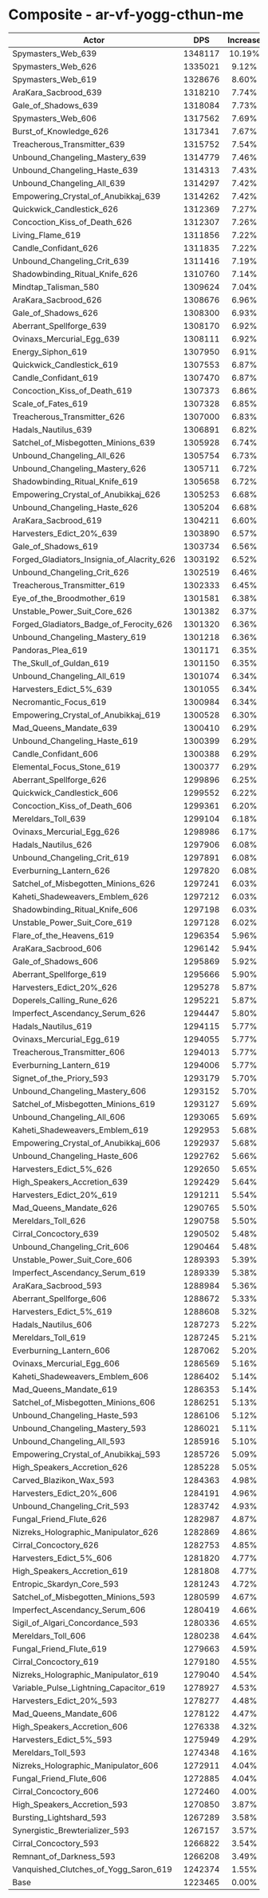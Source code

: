 # Composite - ar-vf-yogg-cthun-me
| Actor | DPS | Increase |
|---|:---:|:---:|
|Spymasters_Web_639|1348117|10.19%|
|Spymasters_Web_626|1335021|9.12%|
|Spymasters_Web_619|1328676|8.60%|
|AraKara_Sacbrood_639|1318210|7.74%|
|Gale_of_Shadows_639|1318084|7.73%|
|Spymasters_Web_606|1317562|7.69%|
|Burst_of_Knowledge_626|1317341|7.67%|
|Treacherous_Transmitter_639|1315752|7.54%|
|Unbound_Changeling_Mastery_639|1314779|7.46%|
|Unbound_Changeling_Haste_639|1314313|7.43%|
|Unbound_Changeling_All_639|1314297|7.42%|
|Empowering_Crystal_of_Anubikkaj_639|1314262|7.42%|
|Quickwick_Candlestick_626|1312369|7.27%|
|Concoction_Kiss_of_Death_626|1312307|7.26%|
|Living_Flame_619|1311856|7.22%|
|Candle_Confidant_626|1311835|7.22%|
|Unbound_Changeling_Crit_639|1311416|7.19%|
|Shadowbinding_Ritual_Knife_626|1310760|7.14%|
|Mindtap_Talisman_580|1309624|7.04%|
|AraKara_Sacbrood_626|1308676|6.96%|
|Gale_of_Shadows_626|1308300|6.93%|
|Aberrant_Spellforge_639|1308170|6.92%|
|Ovinaxs_Mercurial_Egg_639|1308111|6.92%|
|Energy_Siphon_619|1307950|6.91%|
|Quickwick_Candlestick_619|1307553|6.87%|
|Candle_Confidant_619|1307470|6.87%|
|Concoction_Kiss_of_Death_619|1307373|6.86%|
|Scale_of_Fates_619|1307328|6.85%|
|Treacherous_Transmitter_626|1307000|6.83%|
|Hadals_Nautilus_639|1306891|6.82%|
|Satchel_of_Misbegotten_Minions_639|1305928|6.74%|
|Unbound_Changeling_All_626|1305754|6.73%|
|Unbound_Changeling_Mastery_626|1305711|6.72%|
|Shadowbinding_Ritual_Knife_619|1305658|6.72%|
|Empowering_Crystal_of_Anubikkaj_626|1305253|6.68%|
|Unbound_Changeling_Haste_626|1305204|6.68%|
|AraKara_Sacbrood_619|1304211|6.60%|
|Harvesters_Edict_20%_639|1303890|6.57%|
|Gale_of_Shadows_619|1303734|6.56%|
|Forged_Gladiators_Insignia_of_Alacrity_626|1303192|6.52%|
|Unbound_Changeling_Crit_626|1302519|6.46%|
|Treacherous_Transmitter_619|1302333|6.45%|
|Eye_of_the_Broodmother_619|1301581|6.38%|
|Unstable_Power_Suit_Core_626|1301382|6.37%|
|Forged_Gladiators_Badge_of_Ferocity_626|1301320|6.36%|
|Unbound_Changeling_Mastery_619|1301218|6.36%|
|Pandoras_Plea_619|1301171|6.35%|
|The_Skull_of_Guldan_619|1301150|6.35%|
|Unbound_Changeling_All_619|1301074|6.34%|
|Harvesters_Edict_5%_639|1301055|6.34%|
|Necromantic_Focus_619|1300984|6.34%|
|Empowering_Crystal_of_Anubikkaj_619|1300528|6.30%|
|Mad_Queens_Mandate_639|1300410|6.29%|
|Unbound_Changeling_Haste_619|1300399|6.29%|
|Candle_Confidant_606|1300388|6.29%|
|Elemental_Focus_Stone_619|1300377|6.29%|
|Aberrant_Spellforge_626|1299896|6.25%|
|Quickwick_Candlestick_606|1299552|6.22%|
|Concoction_Kiss_of_Death_606|1299361|6.20%|
|Mereldars_Toll_639|1299104|6.18%|
|Ovinaxs_Mercurial_Egg_626|1298986|6.17%|
|Hadals_Nautilus_626|1297906|6.08%|
|Unbound_Changeling_Crit_619|1297891|6.08%|
|Everburning_Lantern_626|1297820|6.08%|
|Satchel_of_Misbegotten_Minions_626|1297241|6.03%|
|Kaheti_Shadeweavers_Emblem_626|1297212|6.03%|
|Shadowbinding_Ritual_Knife_606|1297198|6.03%|
|Unstable_Power_Suit_Core_619|1297128|6.02%|
|Flare_of_the_Heavens_619|1296354|5.96%|
|AraKara_Sacbrood_606|1296142|5.94%|
|Gale_of_Shadows_606|1295869|5.92%|
|Aberrant_Spellforge_619|1295666|5.90%|
|Harvesters_Edict_20%_626|1295278|5.87%|
|Doperels_Calling_Rune_626|1295221|5.87%|
|Imperfect_Ascendancy_Serum_626|1294447|5.80%|
|Hadals_Nautilus_619|1294115|5.77%|
|Ovinaxs_Mercurial_Egg_619|1294055|5.77%|
|Treacherous_Transmitter_606|1294013|5.77%|
|Everburning_Lantern_619|1294006|5.77%|
|Signet_of_the_Priory_593|1293179|5.70%|
|Unbound_Changeling_Mastery_606|1293152|5.70%|
|Satchel_of_Misbegotten_Minions_619|1293127|5.69%|
|Unbound_Changeling_All_606|1293065|5.69%|
|Kaheti_Shadeweavers_Emblem_619|1292953|5.68%|
|Empowering_Crystal_of_Anubikkaj_606|1292937|5.68%|
|Unbound_Changeling_Haste_606|1292762|5.66%|
|Harvesters_Edict_5%_626|1292650|5.65%|
|High_Speakers_Accretion_639|1292429|5.64%|
|Harvesters_Edict_20%_619|1291211|5.54%|
|Mad_Queens_Mandate_626|1290765|5.50%|
|Mereldars_Toll_626|1290758|5.50%|
|Cirral_Concoctory_639|1290502|5.48%|
|Unbound_Changeling_Crit_606|1290464|5.48%|
|Unstable_Power_Suit_Core_606|1289393|5.39%|
|Imperfect_Ascendancy_Serum_619|1289339|5.38%|
|AraKara_Sacbrood_593|1288984|5.36%|
|Aberrant_Spellforge_606|1288672|5.33%|
|Harvesters_Edict_5%_619|1288608|5.32%|
|Hadals_Nautilus_606|1287273|5.22%|
|Mereldars_Toll_619|1287245|5.21%|
|Everburning_Lantern_606|1287062|5.20%|
|Ovinaxs_Mercurial_Egg_606|1286569|5.16%|
|Kaheti_Shadeweavers_Emblem_606|1286402|5.14%|
|Mad_Queens_Mandate_619|1286353|5.14%|
|Satchel_of_Misbegotten_Minions_606|1286251|5.13%|
|Unbound_Changeling_Haste_593|1286106|5.12%|
|Unbound_Changeling_Mastery_593|1286021|5.11%|
|Unbound_Changeling_All_593|1285916|5.10%|
|Empowering_Crystal_of_Anubikkaj_593|1285726|5.09%|
|High_Speakers_Accretion_626|1285228|5.05%|
|Carved_Blazikon_Wax_593|1284363|4.98%|
|Harvesters_Edict_20%_606|1284191|4.96%|
|Unbound_Changeling_Crit_593|1283742|4.93%|
|Fungal_Friend_Flute_626|1282987|4.87%|
|Nizreks_Holographic_Manipulator_626|1282869|4.86%|
|Cirral_Concoctory_626|1282753|4.85%|
|Harvesters_Edict_5%_606|1281820|4.77%|
|High_Speakers_Accretion_619|1281808|4.77%|
|Entropic_Skardyn_Core_593|1281243|4.72%|
|Satchel_of_Misbegotten_Minions_593|1280599|4.67%|
|Imperfect_Ascendancy_Serum_606|1280419|4.66%|
|Sigil_of_Algari_Concordance_593|1280336|4.65%|
|Mereldars_Toll_606|1280238|4.64%|
|Fungal_Friend_Flute_619|1279663|4.59%|
|Cirral_Concoctory_619|1279180|4.55%|
|Nizreks_Holographic_Manipulator_619|1279040|4.54%|
|Variable_Pulse_Lightning_Capacitor_619|1278927|4.53%|
|Harvesters_Edict_20%_593|1278277|4.48%|
|Mad_Queens_Mandate_606|1278122|4.47%|
|High_Speakers_Accretion_606|1276338|4.32%|
|Harvesters_Edict_5%_593|1275949|4.29%|
|Mereldars_Toll_593|1274348|4.16%|
|Nizreks_Holographic_Manipulator_606|1272911|4.04%|
|Fungal_Friend_Flute_606|1272885|4.04%|
|Cirral_Concoctory_606|1272460|4.00%|
|High_Speakers_Accretion_593|1270850|3.87%|
|Bursting_Lightshard_593|1267289|3.58%|
|Synergistic_Brewterializer_593|1267157|3.57%|
|Cirral_Concoctory_593|1266822|3.54%|
|Remnant_of_Darkness_593|1266208|3.49%|
|Vanquished_Clutches_of_Yogg_Saron_619|1242374|1.55%|
|Base|1223465|0.00%|
